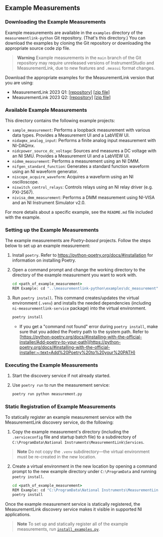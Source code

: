 
## Example Measurements

### Downloading the Example Measurements

Example measurements are available in the `examples` directory of the `measurementlink-python` Git repository. (That's this directory.) You can download the examples by cloning the Git repository or downloading the appropriate source code zip file.

> **Warning**
> Example measurements in the `main` branch of the Git repository may require unreleased versions of InstrumentStudio and MeasurementLink, due to new features and `.measui` format changes.

Download the appropriate examples for the MeasurementLink version that you are using:
- MeasurementLink 2023 Q1: [[repository]](https://github.com/ni/measurementlink-python/tree/releases/1.0/examples) [[zip file]](https://github.com/ni/measurementlink-python/releases/tag/1.0.1)
- MeasurementLink 2023 Q2: [[repository]](https://github.com/ni/measurementlink-python/tree/releases/1.0/examples) [[zip file]](https://github.com/ni/measurementlink-python/releases/tag/1.0.1)

### Available Example Measurements

This directory contains the following example projects:  

- `sample_measurement`: Performs a loopback measurement with various data types. Provides a Measurement UI and a LabVIEW UI.
- `nidaqmx_analog_input`: Performs a finite analog input measurement with NI-DAQmx.
- `nidcpower_source_dc_voltage`: Sources and measures a DC voltage with an NI SMU. Provides a Measurement UI and a LabVIEW UI.
- `nidmm_measurement`: Performs a measurement using an NI DMM.
- `nifgen_standard_function`: Generates a standard function waveform using an NI waveform generator.
- `niscope_acquire_waveform`: Acquires a waveform using an NI oscilloscope.
- `niswitch_control_relays`: Controls relays using an NI relay driver (e.g. PXI-2567).
- `nivisa_dmm_measurement`: Performs a DMM measurement using NI-VISA and an NI Instrument Simulator v2.0.

For more details about a specific example, see the `README.md` file included with the example.

### Setting up the Example Measurements

The example measurements are *Poetry-based* projects. Follow the steps below to set up an example measurement:

1. Install `poetry`. Refer to <https://python-poetry.org/docs/#installation> for information on installing Poetry.

2. Open a command prompt and change the working directory to the directory of the example measurement you want to work with.

    ``` cmd
    cd <path_of_example_measurement>
    REM Example: cd "..\measurementlink-python\examples\dc_measurement"
    ```

3. Run `poetry install`. This command creates/updates the virtual environment (`.venv`) and installs the needed dependencies (including `ni-measurementlink-service` package) into the virtual environment.

    ``` cmd
    poetry install
    ```
    - If you get a "command not found" error during `poetry install`, make sure that you added the Poetry path to the system path. Refer to [https://python-poetry.org/docs/#installing-with-the-official-installer/Add-poetry-to-your-path](https://python-poetry.org/docs/#installing-with-the-official-installer:~:text=Add%20Poetry%20to%20your%20PATH)

### Executing the Example Measurements

1. Start the discovery service if not already started.
2. Use `poetry run` to run the measurement service:

    ``` cmd
    poetry run python measurement.py
    ```

### Static Registration of Example Measurements

To statically register an example measurement service with the MeasurementLink discovery service, do the following:

1. Copy the example measurement's directory (including the `.serviceconfig` file and startup batch file) to a subdirectory of `C:\ProgramData\National Instruments\MeasurementLink\Services`.
> **Note**
> Do not copy the `.venv` subdirectory&mdash;the virtual environment must be re-created in the new location.
2. Create a virtual environment in the new location by opening a command prompt to the new example directory under `C:\ProgramData` and running `poetry install`.

    ``` cmd
    cd <path_of_example_measurement>
    REM Example: cd "C:\ProgramData\National Instruments\MeasurementLink\Services\dc_measurement"
    poetry install
    ```

Once the example measurement service is statically registered, the MeasurementLink discovery service makes it visible in supported NI applications.

> **Note**
> To set up and statically register all of the example measurements, run [`install_examples.py`](../scripts/install_examples.py).
